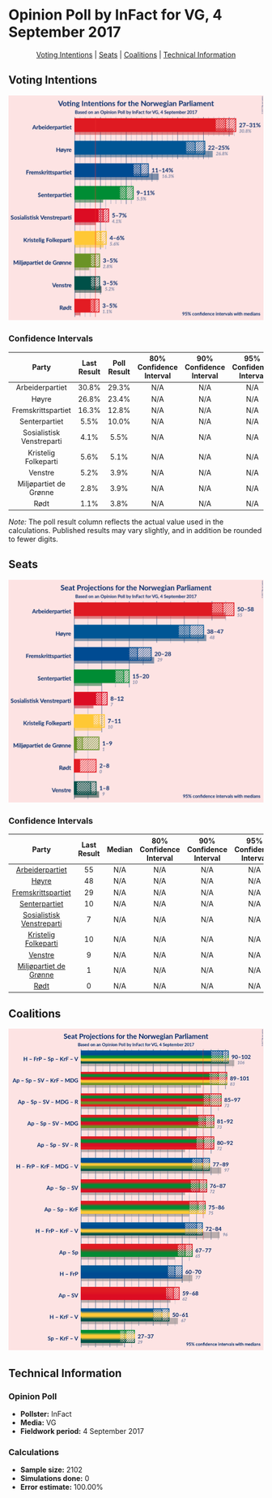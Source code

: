 # Opinion Poll by InFact for VG, 4 September 2017

<p align="center"><a href="#voting-intentions">Voting Intentions</a> | <a href="#seats">Seats</a> | <a href="#coalitions">Coalitions</a> | <a href="#technical-information">Technical Information</a></p>

## Voting Intentions

![Graph with voting intentions not yet produced](2017-09-04-InFact.png "Voting Intentions")

### Confidence Intervals

| Party | Last Result | Poll Result | 80% Confidence Interval | 90% Confidence Interval | 95% Confidence Interval | 99% Confidence Interval |
|:-----:|:-----------:|:-----------:|:-----------------------:|:-----------------------:|:-----------------------:|:-----------------------:|
| Arbeiderpartiet | 30.8% | 29.3% | N/A |N/A |N/A |N/A |
| Høyre | 26.8% | 23.4% | N/A |N/A |N/A |N/A |
| Fremskrittspartiet | 16.3% | 12.8% | N/A |N/A |N/A |N/A |
| Senterpartiet | 5.5% | 10.0% | N/A |N/A |N/A |N/A |
| Sosialistisk Venstreparti | 4.1% | 5.5% | N/A |N/A |N/A |N/A |
| Kristelig Folkeparti | 5.6% | 5.1% | N/A |N/A |N/A |N/A |
| Venstre | 5.2% | 3.9% | N/A |N/A |N/A |N/A |
| Miljøpartiet de Grønne | 2.8% | 3.9% | N/A |N/A |N/A |N/A |
| Rødt | 1.1% | 3.8% | N/A |N/A |N/A |N/A |

*Note:* The poll result column reflects the actual value used in the calculations. Published results may vary slightly, and in addition be rounded to fewer digits.

## Seats

![Graph with seats not yet produced](2017-09-04-InFact-seats.png "Seats")

### Confidence Intervals

| Party | Last Result | Median | 80% Confidence Interval | 90% Confidence Interval | 95% Confidence Interval | 99% Confidence Interval |
|:-----:|:-----------:|:------:|:-----------------------:|:-----------------------:|:-----------------------:|:-----------------------:|
| <a href="#arbeiderpartiet">Arbeiderpartiet</a> | 55 | N/A | N/A |N/A |N/A |N/A |
| <a href="#høyre">Høyre</a> | 48 | N/A | N/A |N/A |N/A |N/A |
| <a href="#fremskrittspartiet">Fremskrittspartiet</a> | 29 | N/A | N/A |N/A |N/A |N/A |
| <a href="#senterpartiet">Senterpartiet</a> | 10 | N/A | N/A |N/A |N/A |N/A |
| <a href="#sosialistisk-venstreparti">Sosialistisk Venstreparti</a> | 7 | N/A | N/A |N/A |N/A |N/A |
| <a href="#kristelig-folkeparti">Kristelig Folkeparti</a> | 10 | N/A | N/A |N/A |N/A |N/A |
| <a href="#venstre">Venstre</a> | 9 | N/A | N/A |N/A |N/A |N/A |
| <a href="#miljøpartiet-de-grønne">Miljøpartiet de Grønne</a> | 1 | N/A | N/A |N/A |N/A |N/A |
| <a href="#rødt">Rødt</a> | 0 | N/A | N/A |N/A |N/A |N/A |


## Coalitions

![Graph with coalitions seats not yet produced](2017-09-04-InFact-coalitions-seats.png "Coalitions Seats")


## Technical Information

### Opinion Poll

+ **Pollster:** InFact
+ **Media:** VG
+ **Fieldwork period:** 4 September 2017

### Calculations

+ **Sample size:** 2102
+ **Simulations done:** 0
+ **Error estimate:** 100.00%

